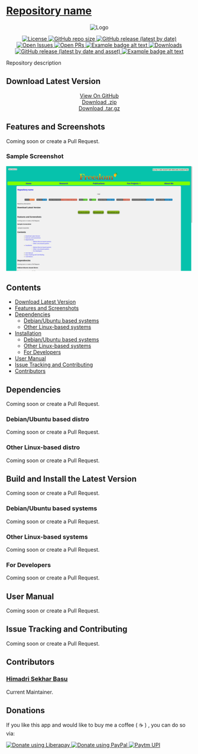 # [Repository name](https://github.com/hsbasu/template-repo)

<p align="center">
	<img src="#?sanitize=true" height="128" alt="Logo">
</p>

<p align="center">
	<a href="https://github.com/hsbasu/template-repo/blob/master/LICENSE">
		<img src="https://img.shields.io/github/license/hsbasu/template-repo?label=License" alt="License">
	</a>
	<a href="#">
		<img src="https://img.shields.io/github/repo-size/hsbasu/template-repo?label=Repo%20size" alt="GitHub repo size">
	</a>
	<a href="https://github.com/hsbasu/template-repo/releases/latest">
		<img src="https://img.shields.io/github/v/release/hsbasu/template-repo?label=Latest%20Stable%20Release" alt="GitHub release (latest by date)">
	</a>
	<a href="https://github.com/hsbasu/template-repo/issues" target="_blank">
		<img src="https://img.shields.io/github/issues/hsbasu/template-repo?label=Issues" alt="Open Issues">
	</a>
	<a href="https://github.com/hsbasu/template-repo/pulls" target="_blank">
		<img src="https://img.shields.io/github/issues-pr/hsbasu/template-repo?label=PR" alt="Open PRs">
	</a>
	<a href="#">
		<img src="https://img.shields.io/badge/Example%20Badge-example%20text-blue" alt="Example badge alt text">
	</a>
	<a href="#download-latest-version">
		<img src="https://img.shields.io/github/downloads/hsbasu/template-repo/total?label=Downloads" alt="Downloads">
	</a>
	<a href="#">
		<img src="https://img.shields.io/badge/Example%20Badge-example%20text-blue?label=Downloads%40Latest%20Binary" alt="GitHub release (latest by date and asset)">
	</a>
	<a href="#">
		<img src="https://img.shields.io/badge/Example%20Badge-example%20text-blue" alt="Example badge alt text">
	</a>
</p>

Repository description

## Download Latest Version

<p align="center">
  <a href="https://github.com/hsbasu/template-repo" target="_blank"><i class="fa fa-github"></i> View On GitHub</a></br>
  <a href="https://github.com/hsbasu/template-repo/zipball/master"><i class="fa fa-file-zip-o"></i> Download .zip</a></br>
  <a href="https://github.com/hsbasu/template-repo/tarball/master"><i class="fa fa-file-zip-o"></i> Download .tar.gz</a>
</p>

## Features and Screenshots
Coming soon or create a Pull Request.

### Sample Screenshot
<p align="center">
	<img src="https://github.com/hsbasu/template-repo/raw/gh-pages/screenshots/sample-screenshot.png" alt="Sample Screenshot">
</p>

## Contents
- [Download Latest Version](#download-latest-version)
- [Features and Screenshots](#features-and-screenshots)
- [Dependencies](#dependencies)
  - [Debian/Ubuntu based systems](#debianubuntu-based-distro)
  - [Other Linux-based systems](#other-linux-based-distro)
- [Installation](#build-and-install-the-latest-version)
  - [Debian/Ubuntu based systems](#debianubuntu-based-systems)
  - [Other Linux-based systems](#other-linux-based-systems)
  - [For Developers](#for-developers)
- [User Manual](#user-manual)
- [Issue Tracking and Contributing](#issue-tracking-and-contributing)
- [Contributors](#contributors)

## Dependencies
Coming soon or create a Pull Request.
### Debian/Ubuntu based distro
Coming soon or create a Pull Request.
### Other Linux-based distro
Coming soon or create a Pull Request.

## Build and Install the Latest Version
Coming soon or create a Pull Request.
### Debian/Ubuntu based systems
Coming soon or create a Pull Request.
### Other Linux-based systems
Coming soon or create a Pull Request.
### For Developers
Coming soon or create a Pull Request.

## User Manual
Coming soon or create a Pull Request.

## Issue Tracking and Contributing
Coming soon or create a Pull Request.

## Contributors

### [Himadri Sekhar Basu](https://hsbasu.github.io)
Current Maintainer.

## Donations
If you like this app and would like to buy me a coffee ( &#9749; ) , you can do so via:

<a href="https://liberapay.com/hsbasu/donate" target="_blank">
	<img src="https://liberapay.com/assets/widgets/donate.svg" alt="Donate using Liberapay">
</a>
<a href="https://paypal.me/hsbasu" target="_blank">
	<img src="https://www.paypalobjects.com/webstatic/i/logo/rebrand/ppcom.svg" alt="Donate using PayPal">
</a>
<a href="https://hsbasu.github.io/images/upi-qr.jpg" target="_blank">
	<img src ="https://hsbasu.github.io/styles/icons/logo/svg/upi-logo.svg" alt="Paytm UPI">
</a>